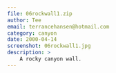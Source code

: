 ```yaml
---
file: 06rockwall1.zip
author: Tee
email: terrancehansen@hotmail.com
category: canyon
date: 2000-04-14
screenshot: 06rockwall1.jpg
description: >
    A rocky canyon wall.
---
```

